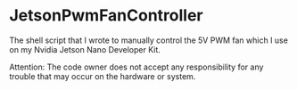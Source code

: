 # JetsonPwmFanController
The shell script that I wrote to manually control the 5V PWM fan which I use on my Nvidia Jetson Nano Developer Kit.

Attention: The code owner does not accept any responsibility for any trouble that may occur on the hardware or system.
